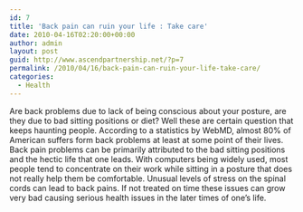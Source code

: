 ```yaml
---
id: 7
title: 'Back pain can ruin your life : Take care'
date: 2010-04-16T02:20:00+00:00
author: admin
layout: post
guid: http://www.ascendpartnership.net/?p=7
permalink: /2010/04/16/back-pain-can-ruin-your-life-take-care/
categories:
  - Health
---
```

Are back problems due to lack of being conscious about your posture, are they due to bad sitting positions or diet? Well these are certain question that keeps haunting people. According to a statistics by WebMD, almost 80% of American suffers form back problems at least at some point of their lives. Back pain problems can be primarily attributed to the bad sitting positions and the hectic life that one leads. With computers being widely used, most people tend to concentrate on their work while sitting in a posture that does not really help them be comfortable. Unusual levels of stress on the spinal cords can lead to back pains. If not treated on time these issues can grow very bad causing serious health issues in the later times of one&#8217;s life.